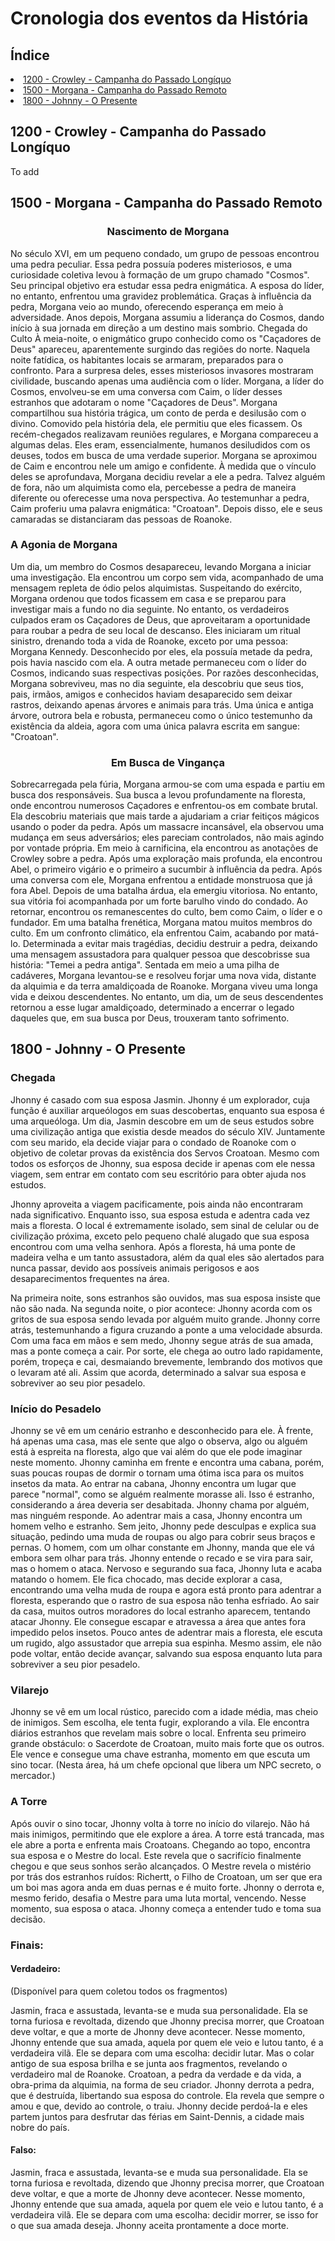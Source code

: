 <h1>Cronologia dos eventos da História</h1>

<h2>Índice</h2>
<li><a href = '#1200 - Crowley'>1200 - Crowley - Campanha do Passado Longíquo</a></li>
<li><a href = '#1500 - Morgana'>1500 - Morgana - Campanha do Passado Remoto</a></li>
<li><a href = '#1800 - Jhonny'>1800 - Johnny - O Presente</a></li>

<a name = '1200 - Crowley'><h2>1200 - Crowley - Campanha do Passado Longíquo</h2></a>
<p>To add</p>
<a name = '1500 - Morgana'><h2>1500 - Morgana - Campanha do Passado Remoto</h2></a>
<b><center><h3>Nascimento de Morgana</h3></center></b>
No século XVI, em um pequeno condado, um grupo de pessoas encontrou uma pedra peculiar. Essa pedra possuía poderes misteriosos, e uma curiosidade coletiva levou à formação de um grupo chamado "Cosmos". Seu principal objetivo era estudar essa pedra enigmática. A esposa do líder, no entanto, enfrentou uma gravidez problemática. Graças à influência da pedra, Morgana veio ao mundo, oferecendo esperança em meio à adversidade.
Anos depois, Morgana assumiu a liderança do Cosmos, dando início à sua jornada em direção a um destino mais sombrio.
Chegada do Culto
À meia-noite, o enigmático grupo conhecido como os "Caçadores de Deus" apareceu, aparentemente surgindo das regiões do norte. Naquela noite fatídica, os habitantes locais se armaram, preparados para o confronto. Para a surpresa deles, esses misteriosos invasores mostraram civilidade, buscando apenas uma audiência com o líder. Morgana, a líder do Cosmos, envolveu-se em uma conversa com Caim, o líder desses estranhos que adotaram o nome "Caçadores de Deus".
Morgana compartilhou sua história trágica, um conto de perda e desilusão com o divino. Comovido pela história dela, ele permitiu que eles ficassem.
Os recém-chegados realizavam reuniões regulares, e Morgana compareceu a algumas delas. Eles eram, essencialmente, humanos desiludidos com os deuses, todos em busca de uma verdade superior. Morgana se aproximou de Caim e encontrou nele um amigo e confidente. À medida que o vínculo deles se aprofundava, Morgana decidiu revelar a ele a pedra. Talvez alguém de fora, não um alquimista como ela, percebesse a pedra de maneira diferente ou oferecesse uma nova perspectiva.
Ao testemunhar a pedra, Caim proferiu uma palavra enigmática: "Croatoan". Depois disso, ele e seus camaradas se distanciaram das pessoas de Roanoke.
<b><h3>A Agonia de Morgana</h3></b>
Um dia, um membro do Cosmos desapareceu, levando Morgana a iniciar uma investigação. Ela encontrou um corpo sem vida, acompanhado de uma mensagem repleta de ódio pelos alquimistas. Suspeitando do exército, Morgana ordenou que todos ficassem em casa e se preparou para investigar mais a fundo no dia seguinte. No entanto, os verdadeiros culpados eram os Caçadores de Deus, que aproveitaram a oportunidade para roubar a pedra de seu local de descanso. Eles iniciaram um ritual sinistro, drenando toda a vida de Roanoke, exceto por uma pessoa: Morgana Kennedy. Desconhecido por eles, ela possuía metade da pedra, pois havia nascido com ela. A outra metade permaneceu com o líder do Cosmos, indicando suas respectivas posições.
Por razões desconhecidas, Morgana sobreviveu, mas no dia seguinte, ela descobriu que seus tios, pais, irmãos, amigos e conhecidos haviam desaparecido sem deixar rastros, deixando apenas árvores e animais para trás. Uma única e antiga árvore, outrora bela e robusta, permaneceu como o único testemunho da existência da aldeia, agora com uma única palavra escrita em sangue: "Croatoan".
<b><center><h3>Em Busca de Vingança</h3></center></b>
Sobrecarregada pela fúria, Morgana armou-se com uma espada e partiu em busca dos responsáveis. Sua busca a levou profundamente na floresta, onde encontrou numerosos Caçadores e enfrentou-os em combate brutal. Ela descobriu materiais que mais tarde a ajudariam a criar feitiços mágicos usando o poder da pedra. Após um massacre incansável, ela observou uma mudança em seus adversários; eles pareciam controlados, não mais agindo por vontade própria. Em meio à carnificina, ela encontrou as anotações de Crowley sobre a pedra.
Após uma exploração mais profunda, ela encontrou Abel, o primeiro vigário e o primeiro a sucumbir à influência da pedra. Após uma conversa com ele, Morgana enfrentou a entidade monstruosa que já fora Abel. Depois de uma batalha árdua, ela emergiu vitoriosa. No entanto, sua vitória foi acompanhada por um forte barulho vindo do condado. Ao retornar, encontrou os remanescentes do culto, bem como Caim, o líder e o fundador.
Em uma batalha frenética, Morgana matou muitos membros do culto. Em um confronto climático, ela enfrentou Caim, acabando por matá-lo. Determinada a evitar mais tragédias, decidiu destruir a pedra, deixando uma mensagem assustadora para qualquer pessoa que descobrisse sua história: "Temei a pedra antiga".
Sentada em meio a uma pilha de cadáveres, Morgana levantou-se e resolveu forjar uma nova vida, distante da alquimia e da terra amaldiçoada de Roanoke. Morgana viveu uma longa vida e deixou descendentes. No entanto, um dia, um de seus descendentes retornou a esse lugar amaldiçoado, determinado a encerrar o legado daqueles que, em sua busca por Deus, trouxeram tanto sofrimento.

<a name = '1800 - Jhonny'><h2>1800 - Johnny - O Presente</h2></a>

<h3>Chegada</h3>

Jhonny é casado com sua esposa Jasmin. Jhonny é um explorador, cuja função é auxiliar arqueólogos em suas descobertas, enquanto sua esposa é uma arqueóloga. Um dia, Jasmin descobre em um de seus estudos sobre uma civilização antiga que existia desde meados do século XIV. Juntamente com seu marido, ela decide viajar para o condado de Roanoke com o objetivo de coletar provas da existência dos Servos Croatoan. Mesmo com todos os esforços de Jhonny, sua esposa decide ir apenas com ele nessa viagem, sem entrar em contato com seu escritório para obter ajuda nos estudos.

Jhonny aproveita a viagem pacificamente, pois ainda não encontraram nada significativo. Enquanto isso, sua esposa estuda e adentra cada vez mais a floresta. O local é extremamente isolado, sem sinal de celular ou de civilização próxima, exceto pelo pequeno chalé alugado que sua esposa encontrou com uma velha senhora. Após a floresta, há uma ponte de madeira velha e um tanto assustadora, além da qual eles são alertados para nunca passar, devido aos possíveis animais perigosos e aos desaparecimentos frequentes na área.

Na primeira noite, sons estranhos são ouvidos, mas sua esposa insiste que não são nada. Na segunda noite, o pior acontece: Jhonny acorda com os gritos de sua esposa sendo levada por alguém muito grande. Jhonny corre atrás, testemunhando a figura cruzando a ponte a uma velocidade absurda. Com uma faca em mãos e sem medo, Jhonny segue atrás de sua amada, mas a ponte começa a cair. Por sorte, ele chega ao outro lado rapidamente, porém, tropeça e cai, desmaiando brevemente, lembrando dos motivos que o levaram até ali. Assim que acorda, determinado a salvar sua esposa e sobreviver ao seu pior pesadelo.

<h3>Início do Pesadelo</h3>

Jhonny se vê em um cenário estranho e desconhecido para ele. À frente, há apenas uma casa, mas ele sente que algo o observa, algo ou alguém está à espreita na floresta, algo que vai além do que ele pode imaginar neste momento. Jhonny caminha em frente e encontra uma cabana, porém, suas poucas roupas de dormir o tornam uma ótima isca para os muitos insetos da mata. Ao entrar na cabana, Jhonny encontra um lugar que parece "normal", como se alguém realmente morasse ali. Isso é estranho, considerando a área deveria ser desabitada. Jhonny chama por alguém, mas ninguém responde. Ao adentrar mais a casa, Jhonny encontra um homem velho e estranho. Sem jeito, Jhonny pede desculpas e explica sua situação, pedindo uma muda de roupas ou algo para cobrir seus braços e pernas. O homem, com um olhar constante em Jhonny, manda que ele vá embora sem olhar para trás. Jhonny entende o recado e se vira para sair, mas o homem o ataca. Nervoso e segurando sua faca, Jhonny luta e acaba matando o homem. Ele fica chocado, mas decide explorar a casa, encontrando uma velha muda de roupa e agora está pronto para adentrar a floresta, esperando que o rastro de sua esposa não tenha esfriado. Ao sair da casa, muitos outros moradores do local estranho aparecem, tentando atacar Jhonny. Ele consegue escapar e atravessa a área que antes fora impedido pelos insetos. Pouco antes de adentrar mais a floresta, ele escuta um rugido, algo assustador que arrepia sua espinha. Mesmo assim, ele não pode voltar, então decide avançar, salvando sua esposa enquanto luta para sobreviver a seu pior pesadelo.

<h3>Vilarejo</h3>

Jhonny se vê em um local rústico, parecido com a idade média, mas cheio de inimigos. Sem escolha, ele tenta fugir, explorando a vila. Ele encontra diários estranhos que revelam mais sobre o local. Enfrenta seu primeiro grande obstáculo: o Sacerdote de Croatoan, muito mais forte que os outros. Ele vence e consegue uma chave estranha, momento em que escuta um sino tocar. (Nesta área, há um chefe opcional que libera um NPC secreto, o mercador.)

<h3>A Torre</h3>

Após ouvir o sino tocar, Jhonny volta à torre no início do vilarejo. Não há mais inimigos, permitindo que ele explore a área. A torre está trancada, mas ele abre a porta e enfrenta mais Croatoans. Chegando ao topo, encontra sua esposa e o Mestre do local. Este revela que o sacrifício finalmente chegou e que seus sonhos serão alcançados. O Mestre revela o mistério por trás dos estranhos ruídos: Richertt, o Filho de Croatoan, um ser que era um boi mas agora anda em duas pernas e é muito forte. Jhonny o derrota e, mesmo ferido, desafia o Mestre para uma luta mortal, vencendo. Nesse momento, sua esposa o ataca. Jhonny começa a entender tudo e toma sua decisão.

<h3>Finais:</h3>

<h4>Verdadeiro:</h4>
(Disponível para quem coletou todos os fragmentos)

Jasmin, fraca e assustada, levanta-se e muda sua personalidade. Ela se torna furiosa e revoltada, dizendo que Jhonny precisa morrer, que Croatoan deve voltar, e que a morte de Jhonny deve acontecer. Nesse momento, Jhonny entende que sua amada, aquela por quem ele veio e lutou tanto, é a verdadeira vilã. Ele se depara com uma escolha: decidir lutar. Mas o colar antigo de sua esposa brilha e se junta aos fragmentos, revelando o verdadeiro mal de Roanoke. Croatoan, a pedra da verdade e da vida, a obra-prima da alquimia, na forma de seu criador. Jhonny derrota a pedra, que é destruída, libertando sua esposa do controle. Ela revela que sempre o amou e que, devido ao controle, o traiu. Jhonny decide perdoá-la e eles partem juntos para desfrutar das férias em Saint-Dennis, a cidade mais nobre do país.

<h4>Falso:</h4>
Jasmin, fraca e assustada, levanta-se e muda sua personalidade. Ela se torna furiosa e revoltada, dizendo que Jhonny precisa morrer, que Croatoan deve voltar, e que a morte de Jhonny deve acontecer. Nesse momento, Jhonny entende que sua amada, aquela por quem ele veio e lutou tanto, é a verdadeira vilã. Ele se depara com uma escolha: decidir morrer, se isso for o que sua amada deseja. Jhonny aceita prontamente a doce morte.

